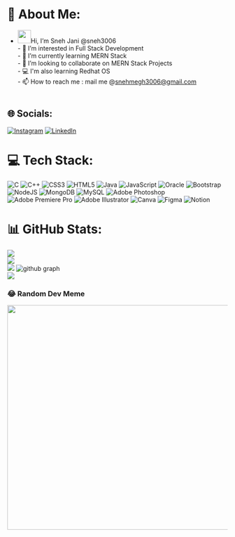 # 💫 About Me:
- <img src="https://raw.githubusercontent.com/MartinHeinz/MartinHeinz/master/wave.gif" width="30px" height="30px">Hi, I’m Sneh Jani @sneh3006<br>- 👀 I’m interested in Full Stack Development<br>- 🌱 I’m currently learning MERN Stack<br>- 💞️ I’m looking to collaborate on MERN Stack Projects<br>- 💻 I'm also learning Redhat OS <br>- 📫 How to reach me : mail me @snehmegh3006@gmail.com<br><br>


## 🌐 Socials:
[![Instagram](https://img.shields.io/badge/Instagram-%23E4405F.svg?logo=Instagram&logoColor=white)](https://instagram.com/dreamhead_1544) [![LinkedIn](https://img.shields.io/badge/LinkedIn-%230077B5.svg?logo=linkedin&logoColor=white)](https://linkedin.com/in/sneh-jani) 

# 💻 Tech Stack:
![C](https://img.shields.io/badge/c-%2300599C.svg?style=flat-square&logo=c&logoColor=white) ![C++](https://img.shields.io/badge/c++-%2300599C.svg?style=flat-square&logo=c%2B%2B&logoColor=white) ![CSS3](https://img.shields.io/badge/css3-%231572B6.svg?style=flat-square&logo=css3&logoColor=white) ![HTML5](https://img.shields.io/badge/html5-%23E34F26.svg?style=flat-square&logo=html5&logoColor=white) ![Java](https://img.shields.io/badge/java-%23ED8B00.svg?style=flat-square&logo=java&logoColor=white) ![JavaScript](https://img.shields.io/badge/javascript-%23323330.svg?style=flat-square&logo=javascript&logoColor=%23F7DF1E) ![Oracle](https://img.shields.io/badge/Oracle-F80000?style=flat-square&logo=oracle&logoColor=white) ![Bootstrap](https://img.shields.io/badge/bootstrap-%23563D7C.svg?style=flat-square&logo=bootstrap&logoColor=white) ![NodeJS](https://img.shields.io/badge/node.js-6DA55F?style=flat-square&logo=node.js&logoColor=white) ![MongoDB](https://img.shields.io/badge/MongoDB-%234ea94b.svg?style=flat-square&logo=mongodb&logoColor=white) ![MySQL](https://img.shields.io/badge/mysql-%2300f.svg?style=flat-square&logo=mysql&logoColor=white) ![Adobe Photoshop](https://img.shields.io/badge/adobephotoshop-%2331A8FF.svg?style=flat-square&logo=adobephotoshop&logoColor=white) ![Adobe Premiere Pro](https://img.shields.io/badge/Adobe%20Premiere%20Pro-9999FF.svg?style=flat-square&logo=Adobe%20Premiere%20Pro&logoColor=white) ![Adobe Illustrator](https://img.shields.io/badge/adobeillustrator-%23FF9A00.svg?style=flat-square&logo=adobeillustrator&logoColor=white) ![Canva](https://img.shields.io/badge/Canva-%2300C4CC.svg?style=flat-square&logo=Canva&logoColor=white) 	![Figma](https://img.shields.io/badge/figma-%23F24E1E.svg?style=flat-square&logo=figma&logoColor=white) ![Notion](https://img.shields.io/badge/Notion-%23000000.svg?style=flat-square&logo=notion&logoColor=white)
# 📊 GitHub Stats:
![](https://github-readme-stats.vercel.app/api?username=sneh3006&theme=dark&hide_border=false&include_all_commits=true&count_private=false)<br/>
![](https://github-readme-streak-stats.herokuapp.com/?user=sneh3006&theme=dark&hide_border=false)<br/>
![](https://github-readme-stats.vercel.app/api/top-langs/?username=sneh3006&theme=dark&hide_border=false&include_all_commits=true&count_private=false&layout=compact)
![github graph](https://activity-graph.herokuapp.com/graph?username=sneh3006&theme=gotham&area=true)
<br>
[![](https://visitcount.itsvg.in/api?id=sneh3006&icon=0&color=1)](https://visitcount.itsvg.in)
<br>
### 😂 Random Dev Meme
<img src="https://random-memer.herokuapp.com/" width="512px"/>


